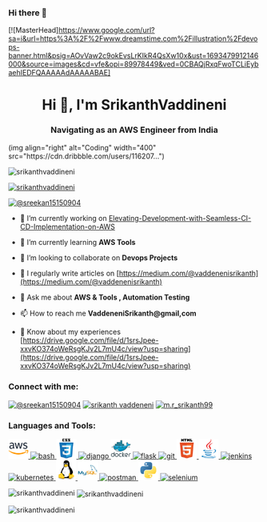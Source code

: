 ### Hi there 👋

<!--
**SrikanthVaddineni/SrikanthVaddineni** is a ✨ _special_ ✨ repository because its `README.md` (this file) appears on your GitHub profile.

Here are some ideas to get you started:

- 🔭 I’m currently working on ...
- 🌱 I’m currently learning ...
- 👯 I’m looking to collaborate on ...
- 🤔 I’m looking for help with ...
- 💬 Ask me about ...
- 📫 How to reach me: ...
- 😄 Pronouns: ...
- ⚡ Fun fact: ...
-->
[![MasterHead]https://www.google.com/url?sa=i&url=https%3A%2F%2Fwww.dreamstime.com%2Fillustration%2Fdevops-banner.html&psig=AOvVaw2c9okEvsLrKIkR4QsXw10x&ust=1693479912146000&source=images&cd=vfe&opi=89978449&ved=0CBAQjRxqFwoTCLiEybaehIEDFQAAAAAdAAAAABAE]
<h1 align="center">Hi 👋, I'm SrikanthVaddineni</h1>
<h3 align="center">Navigating as an AWS Engineer from India</h3>
(img align="right" alt="Coding" width="400" src="https://cdn.dribbble.com/users/116207...")


<p align="left"> <img src="https://komarev.com/ghpvc/?username=srikanthvaddineni&label=Profile%20views&color=0e75b6&style=flat" alt="srikanthvaddineni" /> </p>

<p align="left"> <a href="https://github.com/ryo-ma/github-profile-trophy"><img src="https://github-profile-trophy.vercel.app/?username=srikanthvaddineni" alt="srikanthvaddineni" /></a> </p>

<p align="left"> <a href="https://twitter.com/@sreekan15150904" target="blank"><img src="https://img.shields.io/twitter/follow/@sreekan15150904?logo=twitter&style=for-the-badge" alt="@sreekan15150904" /></a> </p>

- 🔭 I’m currently working on [Elevating-Development-with-Seamless-CI-CD-Implementation-on-AWS](https://github.com/SrikanthVaddineni/Elevating-Development-with-Seamless-CI-CD-Implementation-on-AWS-.git)

- 🌱 I’m currently learning **AWS Tools**

- 👯 I’m looking to collaborate on **Devops Projects**

- 📝 I regularly write articles on [https://medium.com/@vaddenenisrikanth](https://medium.com/@vaddenenisrikanth)

- 💬 Ask me about **AWS & Tools , Automation Testing**

- 📫 How to reach me **VaddeneniSrikanth@gmail,com**

- 📄 Know about my experiences [https://drive.google.com/file/d/1srsJpee-xxvKO374oWeRsgKJv2L7mU4c/view?usp=sharing](https://drive.google.com/file/d/1srsJpee-xxvKO374oWeRsgKJv2L7mU4c/view?usp=sharing)

<h3 align="left">Connect with me:</h3>
<p align="left">
<a href="https://twitter.com/@sreekan15150904" target="blank"><img align="center" src="https://raw.githubusercontent.com/rahuldkjain/github-profile-readme-generator/master/src/images/icons/Social/twitter.svg" alt="@sreekan15150904" height="30" width="40" /></a>
<a href="https://linkedin.com/in/srikanth vaddeneni" target="blank"><img align="center" src="https://raw.githubusercontent.com/rahuldkjain/github-profile-readme-generator/master/src/images/icons/Social/linked-in-alt.svg" alt="srikanth vaddeneni" height="30" width="40" /></a>
<a href="https://instagram.com/m.r_srikanth99" target="blank"><img align="center" src="https://raw.githubusercontent.com/rahuldkjain/github-profile-readme-generator/master/src/images/icons/Social/instagram.svg" alt="m.r_srikanth99" height="30" width="40" /></a>
</p>

<h3 align="left">Languages and Tools:</h3>
<p align="left"> <a href="https://aws.amazon.com" target="_blank" rel="noreferrer"> <img src="https://raw.githubusercontent.com/devicons/devicon/master/icons/amazonwebservices/amazonwebservices-original-wordmark.svg" alt="aws" width="40" height="40"/> </a> <a href="https://www.gnu.org/software/bash/" target="_blank" rel="noreferrer"> <img src="https://www.vectorlogo.zone/logos/gnu_bash/gnu_bash-icon.svg" alt="bash" width="40" height="40"/> </a> <a href="https://www.w3schools.com/css/" target="_blank" rel="noreferrer"> <img src="https://raw.githubusercontent.com/devicons/devicon/master/icons/css3/css3-original-wordmark.svg" alt="css3" width="40" height="40"/> </a> <a href="https://www.djangoproject.com/" target="_blank" rel="noreferrer"> <img src="https://cdn.worldvectorlogo.com/logos/django.svg" alt="django" width="40" height="40"/> </a> <a href="https://www.docker.com/" target="_blank" rel="noreferrer"> <img src="https://raw.githubusercontent.com/devicons/devicon/master/icons/docker/docker-original-wordmark.svg" alt="docker" width="40" height="40"/> </a> <a href="https://flask.palletsprojects.com/" target="_blank" rel="noreferrer"> <img src="https://www.vectorlogo.zone/logos/pocoo_flask/pocoo_flask-icon.svg" alt="flask" width="40" height="40"/> </a> <a href="https://git-scm.com/" target="_blank" rel="noreferrer"> <img src="https://www.vectorlogo.zone/logos/git-scm/git-scm-icon.svg" alt="git" width="40" height="40"/> </a> <a href="https://www.w3.org/html/" target="_blank" rel="noreferrer"> <img src="https://raw.githubusercontent.com/devicons/devicon/master/icons/html5/html5-original-wordmark.svg" alt="html5" width="40" height="40"/> </a> <a href="https://www.java.com" target="_blank" rel="noreferrer"> <img src="https://raw.githubusercontent.com/devicons/devicon/master/icons/java/java-original.svg" alt="java" width="40" height="40"/> </a> <a href="https://www.jenkins.io" target="_blank" rel="noreferrer"> <img src="https://www.vectorlogo.zone/logos/jenkins/jenkins-icon.svg" alt="jenkins" width="40" height="40"/> </a> <a href="https://kubernetes.io" target="_blank" rel="noreferrer"> <img src="https://www.vectorlogo.zone/logos/kubernetes/kubernetes-icon.svg" alt="kubernetes" width="40" height="40"/> </a> <a href="https://www.linux.org/" target="_blank" rel="noreferrer"> <img src="https://raw.githubusercontent.com/devicons/devicon/master/icons/linux/linux-original.svg" alt="linux" width="40" height="40"/> </a> <a href="https://www.mysql.com/" target="_blank" rel="noreferrer"> <img src="https://raw.githubusercontent.com/devicons/devicon/master/icons/mysql/mysql-original-wordmark.svg" alt="mysql" width="40" height="40"/> </a> <a href="https://postman.com" target="_blank" rel="noreferrer"> <img src="https://www.vectorlogo.zone/logos/getpostman/getpostman-icon.svg" alt="postman" width="40" height="40"/> </a> <a href="https://www.python.org" target="_blank" rel="noreferrer"> <img src="https://raw.githubusercontent.com/devicons/devicon/master/icons/python/python-original.svg" alt="python" width="40" height="40"/> </a> <a href="https://www.selenium.dev" target="_blank" rel="noreferrer"> <img src="https://raw.githubusercontent.com/detain/svg-logos/780f25886640cef088af994181646db2f6b1a3f8/svg/selenium-logo.svg" alt="selenium" width="40" height="40"/> </a> </p>

<p><img align="left" src="https://github-readme-stats.vercel.app/api/top-langs?username=srikanthvaddineni&show_icons=true&locale=en&layout=compact" alt="srikanthvaddineni" /></p>

<p>&nbsp;<img align="center" src="https://github-readme-stats.vercel.app/api?username=srikanthvaddineni&show_icons=true&locale=en" alt="srikanthvaddineni" /></p>

<p><img align="center" src="https://github-readme-streak-stats.herokuapp.com/?user=srikanthvaddineni&" alt="srikanthvaddineni" /></p>
